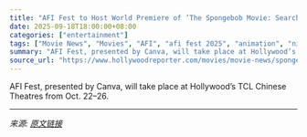 ```yaml
---
title: "AFI Fest to Host World Premiere of ’The Spongebob Movie: Search for Squarepants’"
date: 2025-09-18T18:00:00+08:00
categories: ["entertainment"]
tags: ["Movie News", "Movies", "AFI", "afi fest 2025", "animation", "nickelodeon movies", "Paramount Animation", "spongebob movie: search for squarepants"]
summary: "AFI Fest, presented by Canva, will take place at Hollywood’s TCL Chinese Theatres from Oct. 22–26."
source_url: "https://www.hollywoodreporter.com/movies/movie-news/spongebob-search-for-squarepants-world-premiere-afi-2025-1236374810/"
---
```


AFI Fest, presented by Canva, will take place at Hollywood’s TCL Chinese Theatres from Oct. 22–26.

---

*来源: [原文链接](https://www.hollywoodreporter.com/movies/movie-news/spongebob-search-for-squarepants-world-premiere-afi-2025-1236374810/)*
